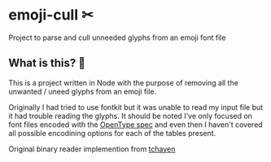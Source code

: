 # emoji-cull ✂
Project to parse and cull unneeded glyphs from an emoji font file

## What is this? 🤔

This is a project written in Node with the purpose of removing all the unwanted / uneed glyphs from an emoji file. 

Originally I had tried to use fontkit but it was unable to read my input file but it had trouble reading the glyphs. It should be noted I've only focused on font files encoded with the [OpenType spec](https://learn.microsoft.com/en-us/typography/opentype/spec/otff) and even then I haven't covered all possible encodining options for each of the tables present. 

Original binary reader implemention from [tchayen](https://tchayen.github.io/posts/ttf-file-parsing)
